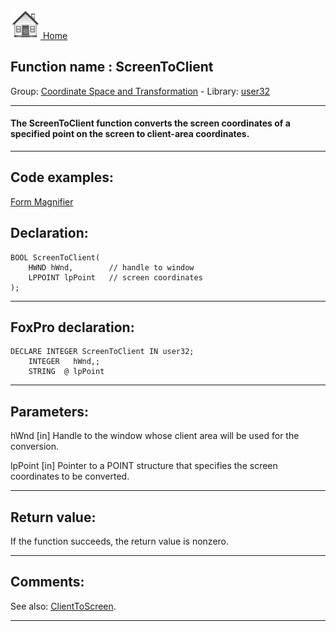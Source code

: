 [<img src="../../images/home.png"> Home ](https://github.com/VFPX/Win32API)  

## Function name : ScreenToClient
Group: [Coordinate Space and Transformation](../../functions_group.md#Coordinate_Space_and_Transformation)  -  Library: [user32](../../Libraries.md#user32)  
***  


#### The ScreenToClient function converts the screen coordinates of a specified point on the screen to client-area coordinates.
***  


## Code examples:
[Form Magnifier](../../samples/sample_414.md)  

## Declaration:
```foxpro  
BOOL ScreenToClient(
	HWND hWnd,        // handle to window
	LPPOINT lpPoint   // screen coordinates
);  
```  
***  


## FoxPro declaration:
```foxpro  
DECLARE INTEGER ScreenToClient IN user32;
	INTEGER   hWnd,;
	STRING  @ lpPoint  
```  
***  


## Parameters:
hWnd 
[in] Handle to the window whose client area will be used for the conversion. 

lpPoint 
[in] Pointer to a POINT structure that specifies the screen coordinates to be converted.  
***  


## Return value:
If the function succeeds, the return value is nonzero.  
***  


## Comments:
See also: [ClientToScreen](../gdi32/ClientToScreen.md).  
  
***  

